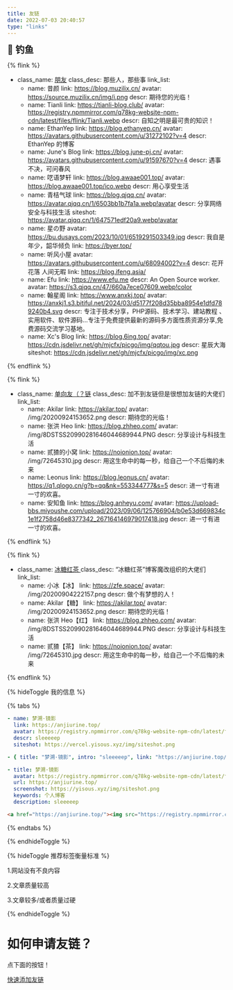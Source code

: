 ```yaml
---
title: 友链
date: 2022-07-03 20:40:57
type: "links"
---
```


<div class="title-h2-a">
  <div class="title-h2-a-left">
    <h2 style="padding-top: 0;margin:0.6rem 0 0.6rem;">🎣 钓鱼</h2><a class="random-post-start" href="javascript:fetchRandomPost();"><i class="fa-solid fa-arrow-rotate-right"></i></a>
  </div>
</div>
<div id="random-post"></div>

<link rel="stylesheet" type="text/css" href="https://registry.npmmirror.com/js-heo/latest/files/moments/random-friends-post.css">

{% flink %}

- class_name: <a href="https://github.com/Flink">朋友</a>
  class_desc: 那些人，那些事
  link_list:
  - name: 昔颜
    link: https://blog.muzilix.cn/
    avatar: https://source.muzilix.cn/img/i.png
    descr: 期待您的光临！
  - name: Tianli
    link: https://tianli-blog.club/
    avatar: https://registry.npmmirror.com/q78kg-website-npm-cdn/latest/files/flink/Tianli.webp
    descr: 自知之明是最可贵的知识！
  - name: EthanYep
    link: https://blog.ethanyep.cn/
    avatar: https://avatars.githubusercontent.com/u/31272102?v=4
    descr: EthanYep 的博客
  - name: June's Blog
    link: https://blog.june-pj.cn/
    avatar: https://avatars.githubusercontent.com/u/91597670?v=4
    descr: 遇事不决，可问春风
  - name: 呓语梦轩
    link: https://blog.awaae001.top/
    avatar: https://blog.awaae001.top/ico.webp
    descr: 用心享受生活
  - name: 青桔气球
    link: https://blog.qjqq.cn/
    avatar: https://avatar.qjqq.cn/1/6503bb1b7fa1a.webp!avatar
    descr: 分享网络安全与科技生活
    siteshot: https://avatar.qjqq.cn/1/647571edf20a9.webp!avatar
  - name: 星の野
    avatar: https://bu.dusays.com/2023/10/01/6519291503349.jpg
    descr: 我自是年少，韶华倾负
    link: https://byer.top/
  - name: 听风小屋
    avatar: https://avatars.githubusercontent.com/u/68094002?v=4
    descr: 花开花落 人间无暇
    link: https://blog.ifeng.asia/
  - name: Efu
    link: https://www.efu.me
    descr: An Open Source worker.
    avatar: https://s3.qjqq.cn/47/660a7ece07609.webp!color
  - name: 翰星阁
    link: https://www.anxkj.top/
    avatar: https://anxkj1.s3.bitiful.net/2024/03/d5177f208d35bba8954e1dfd789240b4.svg
    descr: 专注于技术分享，PHP源码、技术学习、建站教程 、实用软件、软件源码...专注于免费提供最新的源码多方面性质资源分享,免费源码交流学习基地。
  - name: Xc's Blog
    link: https://blog.6ing.top/
    avatar: https://cdn.jsdelivr.net/gh/mjcfx/picgo/img/qqtou.jpg
    descr: 星辰大海
    siteshot: https://cdn.jsdelivr.net/gh/mjcfx/picgo/img/xc.png

{% endflink %}

{% flink %}

- class_name: <a href="https://github.com/Flink">单向友（？链</a>
  class_desc: 加不到友链但是很想加友链的大佬们
  link_list:
  - name: Akilar
    link: https://akilar.top/
    avatar: /img/20200924153652.png
    descr: 期待您的光临！
  - name: 张洪 Heo
    link: https://blog.zhheo.com/
    avatar: /img/8DSTSS20990281646044689944.PNG
    descr: 分享设计与科技生活
  - name: 贰猹的小窝
    link: https://noionion.top/
    avatar: /img/72645310.jpg
    descr: 用这生命中的每一秒，给自己一个不后悔的未来
  - name: Leonus
    link: https://blog.leonus.cn/
    avatar: https://q1.qlogo.cn/g?b=qq&nk=553344777&s=5
    descr: 进一寸有进一寸的欢喜。
  - name: 安知鱼
    link: https://blog.anheyu.com/
    avatar: https://upload-bbs.miyoushe.com/upload/2023/09/06/125766904/b0e53d669834c1e1f2758d46e8377342_267164146979017418.jpg
    descr: 进一寸有进一寸的欢喜。

{% endflink %}

<!-- 一个友链例子 -->

{% flink %}

- class_name: <a href="https://github.com/Rock-Candy-Tea">冰糖红茶 </a>
  class_desc: “冰糖红茶”博客魔改组织的大佬们
  link_list:
  - name: 小冰【冰】
    link: https://zfe.space/
    avatar: /img/20200904222157.png
    descr: 做个有梦想的人！
  - name: Akilar【糖】
    link: https://akilar.top/
    avatar: /img/20200924153652.png
    descr: 期待您的光临！
  - name: 张洪 Heo【红】
    link: https://blog.zhheo.com/
    avatar: /img/8DSTSS20990281646044689944.PNG
    descr: 分享设计与科技生活
  - name: 贰猹【茶】
    link: https://noionion.top/
    avatar: /img/72645310.jpg
    descr: 用这生命中的每一秒，给自己一个不后悔的未来

{% endflink %}

{% hideToggle 我的信息 %}

{% tabs  %}

<!-- tab Butterfly & MengD -->

```yaml
- name: 梦溯·镜影
  link: https://anjiurine.top/
  avatar: https://registry.npmmirror.com/q78kg-website-npm-cdn/latest/files/avatar.png
  descr: sleeeeep
  siteshot: https://vercel.yisous.xyz/img/siteshot.png
```

<!-- endtab -->

<!-- tab fluid -->

```yaml
- { title: "梦溯·镜影", intro: "sleeeeep", link: "https://anjiurine.top/", image: "https://registry.npmmirror.com/q78kg-website-npm-cdn/latest/files/avatar.png" }
```

<!-- endtab -->

<!-- tab volantis -->

```yaml
- title: 梦溯·镜影
  avatar: https://registry.npmmirror.com/q78kg-website-npm-cdn/latest/files/avatar.png
  url: https://anjiurine.top/
  screenshot: https://yisous.xyz/img/siteshot.png
  keywords: 个人博客
  description: sleeeeep
```

<!-- endtab -->

<!-- tab html -->

```html
<a href="https://anjiurine.top/"><img src="https://registry.npmmirror.com/q78kg-website-npm-cdn/latest/files/avatar.png" alt="avatar" />梦溯·镜影</a>
```

<!-- endtab -->

{% endtabs  %}

{% endhideToggle %}

{% hideToggle 推荐标签衡量标准 %}

1.网站没有不良内容

2.文章质量较高

3.文章较多/或者质量过硬

{% endhideToggle %}

<h1>如何申请友链？</h1>

点下面的按钮！

<script type="text/javascript" src="https://registry.npmmirror.com/jquery/latest/files/dist/jquery.min.js"></script>
<script src = "/js/randomFriend.js"></script>

<a href="javascript:void(0)" onclick="addflink()">快速添加友链</a>
